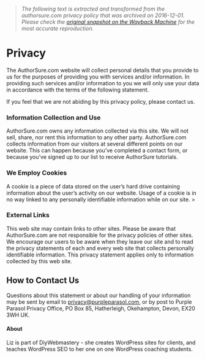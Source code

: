 > *The following text is extracted and transformed from the authorsure.com privacy policy that was archived on 2016-12-01. Please check the [original snapshot on the Wayback Machine](https://web.archive.org/web/20161201021418id_/http%3A//www.authorsure.com/privacy) for the most accurate reproduction.*

# Privacy

The AuthorSure.com website will collect personal details that you provide to us for the purposes of providing you with services and/or information. In providing such services and/or information to you we will only use your data in accordance with the terms of the following statement.

If you feel that we are not abiding by this privacy policy, please contact us.

### Information Collection and Use

AuthorSure.com owns any information collected via this site. We will not sell, share, nor rent this information to any other party. AuthorSure.com collects information from our visitors at several different points on our website. This can happen because you’ve completed a contact form, or because you’ve signed up to our list to receive AuthorSure tutorials.

### We Employ Cookies

A cookie is a piece of data stored on the user’s hard drive containing information about the user’s activity on our website. Usage of a cookie is in no way linked to any personally identifiable information while on our site. >

### External Links

This web site may contain links to other sites. Please be aware that AuthorSure.com are not responsible for the privacy policies of other sites. We encourage our users to be aware when they leave our site and to read the privacy statements of each and every web site that collects personally identifiable information. This privacy statement applies only to information collected by this web site.  


## How to Contact Us

Questions about this statement or about our handling of your information may be sent by email to [privacy@purpleparasol.com](mailto:privacy@purpleparasol.com), or by post to Purple Parasol Privacy Office, PO Box 85, Hatherleigh, Okehampton, Devon, EX20 3WH UK. 

#### About 

Liz is part of DiyWebmastery - she creates WordPress sites for clients, and teaches WordPress SEO to her one on one WordPress coaching students.
